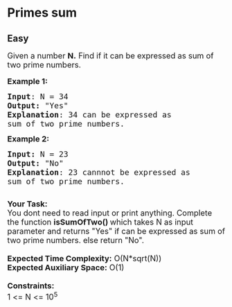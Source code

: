 # Primes sum
## Easy
<div class="problems_problem_content__Xm_eO" style="user-select: auto;"><p style="user-select: auto;"><span style="font-size: 18px; user-select: auto;">Given a number <strong style="user-select: auto;">N.</strong> Find if it can be expressed as sum of two prime numbers.</span><br style="user-select: auto;">
<br style="user-select: auto;">
<span style="font-size: 18px; user-select: auto;"><strong style="user-select: auto;">Example 1:</strong></span></p>

<pre style="user-select: auto;"><span style="font-size: 18px; user-select: auto;"><strong style="user-select: auto;">Input</strong>: N = 34
<strong style="user-select: auto;">Output:</strong>&nbsp;"Yes"&nbsp;
<strong style="user-select: auto;">Explanation</strong>: 34 can be expressed as 
sum of two prime numbers.
</span></pre>

<p style="user-select: auto;"><span style="font-size: 18px; user-select: auto;"><strong style="user-select: auto;">Example 2:</strong></span></p>

<pre style="user-select: auto;"><span style="font-size: 18px; user-select: auto;"><strong style="user-select: auto;">Input: </strong>N = 23
<strong style="user-select: auto;">Output:&nbsp;</strong>"No"
<strong style="user-select: auto;">Explanation</strong>: 23 cannnot be expressed as
sum of two prime numbers. 
</span></pre>

<p style="user-select: auto;"><br style="user-select: auto;">
<span style="font-size: 18px; user-select: auto;"><strong style="user-select: auto;">Your Task:&nbsp;&nbsp;</strong><br style="user-select: auto;">
You dont need to read input or print anything. Complete the function <strong style="user-select: auto;">isSumOfTwo()&nbsp;</strong>which takes N&nbsp;as input parameter and returns "Yes"&nbsp;if can be expressed as sum of two prime numbers.&nbsp;else return "No".<br style="user-select: auto;">
<br style="user-select: auto;">
<strong style="user-select: auto;">Expected Time Complexity:</strong> O(N*sqrt(N))<br style="user-select: auto;">
<strong style="user-select: auto;">Expected Auxiliary Space:</strong> O(1)<br style="user-select: auto;">
<br style="user-select: auto;">
<strong style="user-select: auto;">Constraints:</strong><br style="user-select: auto;">
1 &lt;= N&nbsp;&lt;= 10<sup style="user-select: auto;">5</sup></span></p>
</div>